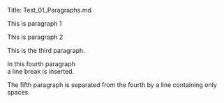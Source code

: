 ﻿Title: Test_01_Paragraphs.md

This is paragraph 1

This is
paragraph 2

This is the third paragraph.

In this fourth paragraph  
a line break is inserted.
    
The fifth paragraph is
separated from the fourth
by a line containing only
spaces.